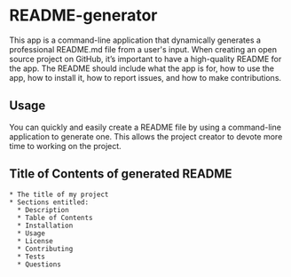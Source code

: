 # README-generator

This app is a command-line application that dynamically generates a professional README.md file from a user's input. When creating an open source project on GitHub, it’s important to have a high-quality README for the app. The README should include what the app is for, how to use the app, how to install it, how to report issues, and how to make contributions.

## Usage
You can quickly and easily create a README file by using a command-line application to generate one. This allows the project creator to devote more time to working on the project.

## Title of Contents of generated README

    * The title of my project 
    * Sections entitled:
      * Description 
      * Table of Contents 
      * Installation 
      * Usage 
      * License 
      * Contributing 
      * Tests 
      * Questions